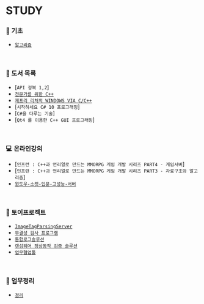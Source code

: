 #  STUDY 

### 📝 기초
   - [`알고리즘`](https://github.com/ktn1075/study/tree/main/algorithm)
<br>

### 📗 도서 목록
   - [`API 정복 1,2`]
   - [`전문가를 위한 C++`](https://github.com/ktn1075/study/tree/main/Language/C%2B%2B/ProfesionalC%2B%2B)
   - [`제프리 리처의 WINDOWS VIA C/C++`](https://github.com/ktn1075/study/tree/main/Language/C%2B%2B/ViaC%2B%2B)
   - [`시작하세요 C# 10 프로그래밍`]
   - [`C#을 다루는 기술`]
   - [`Qt4 를 이용한 C++ GUI 프로그래밍`]
<br>

### 💻 온라인강의
   - [`인프런 : C++과 언리얼로 만드는 MMORPG 게임 개발 시리즈 PART4 - 게임서버`]
   - [`인프런 : C++과 언리얼로 만드는 MMORPG 게임 개발 시리즈 PART3 - 자료구조와 알고리즘`]
   - [`윈도우-소켓-입문-고성능-서버`](https://github.com/ktn1075/study/tree/main/NetworkProgramming)
<br>


### 📝 토이프로젝트
   - [`ImageTagParsingServer`](https://github.com/ktn1075/ImageTagParsingServer)
   - [`무결성 검사 프로그램`](https://github.com/ktn1075/IntegrityCheckService)
   - [`통합로그솔루션`](https://github.com/ktn1075/IntegratedLogSolution)
   - [`랜섬웨어 정상동작 검증 솔루션`](https://github.com/ktn1075/RansomwareVerification)
   - [`업무협업툴`](https://github.com/ktn1075/workshareS)
<br>

### 📝 업무정리 
   - [`정리`](https://ktn1075.tistory.com/)


